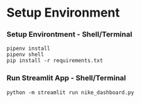# Setup Environment

### Setup Environtment - Shell/Terminal

```
pipenv install
pipenv shell
pip install -r requirements.txt
```

### Run Streamlit App - Shell/Terminal

```
python -m streamlit run nike_dashboard.py
```
